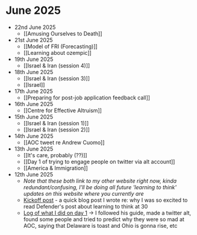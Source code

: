 # June 2025
- 22nd June 2025
	- [[Amusing Ourselves to Death]]
- 21st June 2025
	- [[Model of FRI (Forecasting)]]
	- [[Learning about ozempic]]
- 19th June 2025
	- [[Israel & Iran (session 4)]]
- 18th June 2025
	- [[Israel & Iran (session 3)]]
	- [[Israel]]
- 17th June 2025
	- [[Preparing for post-job application feedback call]]
- 16th June 2025
	- [[Centre for Effective Altruism]]
- 15th June 2025
	- [[Israel & Iran (session 1)]]
	- [[Israel & Iran (session 2)]]
- 14th June 2025
	- [[AOC tweet re Andrew Cuomo]]
- 13th June 2025
	- [[It's care, probably (??)]]
	- [[Day 1 of trying to engage people on twitter via alt account]]
	- [[America & Immigration]]
- 12th June 2025
	- *Note that these both link to my other website right now, kinda redundant/confusing, I'll be doing all future 'learning to think' updates on this website where you currently are*
	- [Kickoff post](https://www.alexislearning.me/learning-how-to-think/) - a quick blog post I wrote re: why I was so excited to read Defender's post about learning to think at 30
	- [Log of what I did on day 1](https://www.alexislearning.me/learning/2025-06-11-learning-to-think-day-1/) → I followed his guide, made a twitter alt, found some people and tried to predict why they were so mad at AOC, saying that Delaware is toast and Ohio is gonna rise, etc
